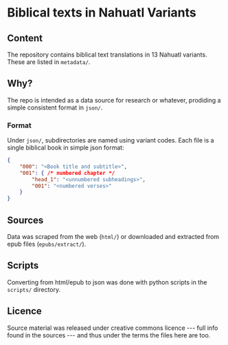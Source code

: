 # Biblical texts in Nahuatl Variants

## Content

The repository contains biblical text translations in 13 Nahuatl variants. These are listed in `metadata/`.

## Why?

The repo is intended as a data source for research or whatever, prodiding a simple consistent format in `json/`.

### Format

Under `json/`, subdirectories are named using variant codes. Each file is a single biblical book in simple json format:

```.json
{
	"000": "<Book title and subtitle>",
	"001": { /* numbered chapter */
		"head_1": "<unnumbered subheadings>",
		"001": "<numbered verses>"
	}
}
```

## Sources

Data was scraped from the web (`html/`) or downloaded and extracted from epub files (`epubs/extract/`).

## Scripts

Converting from html/epub to json was done with python scripts in the `scripts/` directory.

## Licence

Source material was released under creative commons licence --- full info found in the sources --- and thus under the terms the files here are too.